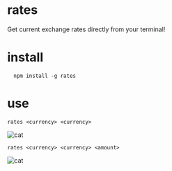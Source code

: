 # rates
Get current exchange rates directly from your terminal!

# install

```
  npm install -g rates
```

# use

``` 
rates <currency> <currency>
```

![cat](https://raw.githubusercontent.com/smtaydemir/rates/master/ss1.png)

``` 
rates <currency> <currency> <amount> 
```
![cat](https://raw.githubusercontent.com/smtaydemir/rates/master/ss2.png)
